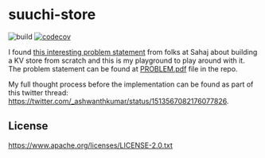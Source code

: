 # suuchi-store

![build](https://github.com/ashwanthkumar/suuchi-store/actions/workflows/build.yaml/badge.svg)
[![codecov](https://codecov.io/gh/ashwanthkumar/suuchi-store/branch/main/graph/badge.svg?token=3KOM4HAJ1O)](https://codecov.io/gh/ashwanthkumar/suuchi-store)


I found [this interesting problem statement](https://twitter.com/YogiKulkarni/status/1513158112861057030) from folks at Sahaj about building a KV store from scratch and this is my playground to play around with it. The problem statement can be found at [PROBLEM.pdf](./PROBLEM.pdf) file in the repo.

My full thought process before the implementation can be found as part of this twitter thread: https://twitter.com/_ashwanthkumar/status/1513567082176077826.

## License
https://www.apache.org/licenses/LICENSE-2.0.txt


